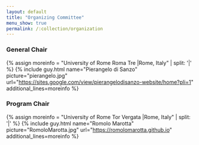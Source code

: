 ```yaml
---
layout: default
title: "Organizing Committee"
menu_show: true
permalink: /:collection/organization
---
```


###
### General Chair

{% assign moreinfo = "University of Rome Roma Tre |Rome, Italy" | split: '|' %}
{% include guy.html     name="Pierangelo di Sanzo"
                        picture="pierangelo.jpg"
                        url="https://sites.google.com/view/pierangelodisanzo-website/home?pli=1"
                        additional_lines=moreinfo %}

### Program Chair

{% assign moreinfo = "University of Rome Tor Vergata |Rome, Italy" | split: '|' %}
{% include guy.html     name="Romolo Marotta"
                        picture="RomoloMarotta.jpg"
                        url="https://romolomarotta.github.io"
                        additional_lines=moreinfo %}


